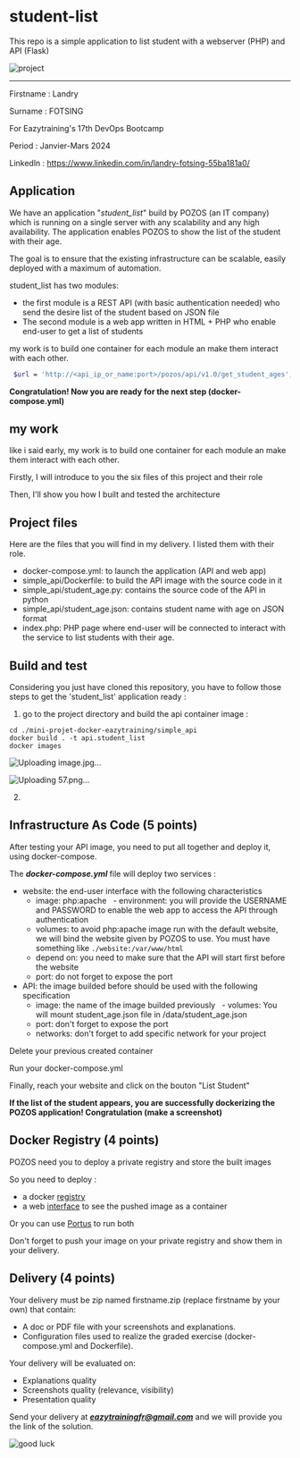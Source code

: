 # student-list 
This repo is a simple application to list student with a webserver (PHP) and API (Flask)

![project](https://user-images.githubusercontent.com/18481009/84582395-ba230b00-adeb-11ea-9453-22ed1be7e268.jpg)


------------


Firstname : Landry

Surname : FOTSING

For Eazytraining's 17th DevOps Bootcamp

Period : Janvier-Mars 2024

Linkedln : https://www.linkedin.com/in/landry-fotsing-55ba181a0/
 

## Application


We have an application "*student_list*" build by POZOS (an IT company) which is running on a single server with any scalability and any high availability. The application  enables POZOS to show the list of the student with their age.

The goal is to ensure that the existing infrastructure can be scalable, easily deployed with a maximum of automation.

student_list has two modules:

- the first module is a REST API (with basic authentication needed) who send the desire list of the student based on JSON file
- The second module is a web app written in HTML + PHP who enable end-user to get a list of students

my work is to build one container for each module an make them interact with each other.


```bash 
 $url = 'http://<api_ip_or_name:port>/pozos/api/v1.0/get_student_ages';
 ```


**Congratulation! Now you are ready for the next step (docker-compose.yml)**

## my work

like i said early, my work is to build one container for each module an make them interact with each other.

Firstly, I will introduce to you the six files of this project and their role

Then, I'll show you how I built and tested the architecture

## Project files

Here are the files that you will find in my delivery. I listed them with their role.

- docker-compose.yml: to launch the application (API and web app)
- simple_api/Dockerfile: to build the API image with the source code in it
- simple_api/student_age.py: contains the source code of the API in python
- simple_api/student_age.json: contains student name with age on JSON format
- index.php: PHP  page where end-user will be connected to interact with the service to list students with their age.

## Build and test

Considering you just have cloned this repository, you have to follow those steps to get the 'student_list' application ready :
1. go to the project directory and build the api container image :

```
cd ./mini-projet-docker-eazytraining/simple_api
docker build . -t api.student_list
docker images
 ```
![Uploading image.jpg…]()

![Uploading 57.png…]()


2. 
  
## Infrastructure As Code (5 points)

After testing your API image, you need to put all together and deploy it, using docker-compose.

The ***docker-compose.yml*** file will deploy two services :

- website: the end-user interface with the following characteristics
   - image: php:apache
   - environment: you will provide the USERNAME and PASSWORD to enable the web app to access the API through authentication
   - volumes: to avoid php:apache image run with the default website, we will bind the website given by POZOS to use. You must have something like
`./website:/var/www/html`
   - depend on: you need to make sure that the API will start first before the website
   - port: do not forget to expose the port
- API: the image builded before should be used with the following specification
   - image: the name of the image builded previously
   - volumes: You will mount student_age.json file in /data/student_age.json
   - port: don't forget to expose the port
   - networks: don't forget to add specific network for your project

Delete your previous created container

Run your docker-compose.yml

Finally, reach your website and click on the bouton "List Student"

**If the list of the student appears, you are successfully dockerizing the POZOS application! Congratulation (make a screenshot)**

## Docker Registry (4 points)

POZOS need you to deploy a private registry and store the built images

So you need to deploy :

- a docker [registry](https://docs.docker.com/registry/ "registry")
- a web [interface](https://hub.docker.com/r/joxit/docker-registry-ui/ "interface") to see the pushed image as a container

Or you can use [Portus](http://port.us.org/ "Portus") to run both

Don't forget to push your image on your private registry and show them in your delivery.

## Delivery (4 points)

Your delivery must be zip named firstname.zip (replace firstname by your own) that contain:

- A doc or PDF file with your screenshots and explanations.
- Configuration files used to realize the graded exercise (docker-compose.yml and Dockerfile).

Your delivery will be evaluated on:

- Explanations quality
- Screenshots quality (relevance, visibility)
- Presentation quality

Send your delivery at ***eazytrainingfr@gmail.com*** and we will provide you the link of the solution.

![good luck](https://user-images.githubusercontent.com/18481009/84582398-cad38100-adeb-11ea-95e3-2a9d4c0d5437.gif)

